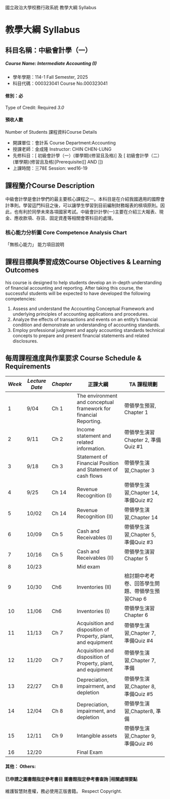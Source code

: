 國立政治大學校務行政系統 教學大綱 Syllabus
# 教學大綱 Syllabus
##  科目名稱：中級會計學（一） 
#####  Course Name: Intermediate Accounting (I)
  * 學年學期：114-1 Fall Semester, 2025 
  * 科目代碼：000323041 Course No.000323041
#### 修別：必
Type of Credit: Required 
_3.0_
#### 預收人數
Number of Students
課程資料Course Details
  * 開課單位：會計系 Course Department:Accounting 
  * 授課老師：金成隆 Instructor: CHIN CHEN-LUNG 
  * 先修科目：[ 初級會計學（一）(單學期)(修習且及格)] 及 [ 初級會計學（二）(單學期)(修習且及格)]Prerequisite([] AND [])
  * 上課時間：三78E Session: wed16-19
##  課程簡介Course Description
中級會計學是會計學們的最主要核心課程之一。本科目是在介紹我國適用的國際會計準則。學習這門科目之後，可以讓學生學習到目前編制財務報表的槓項原則。因此，也有利於同學未來各項國家考試。中級會計計學(一)主要在介紹三大報表、現金、應收款項、存貨、固定資產等相關會寄科目的處理。
###  核心能力分析圖 Core Competence Analysis Chart
「無核心能力」 
能力項目說明
##  課程目標與學習成效Course Objectives & Learning Outcomes 
his course is designed to help students develop an in-depth understanding of financial accounting and reporting. After taking this course, the successful students will be expected to have developed the following competencies:
  1. Assess and understand the Accounting Conceptual Framework and underlying principles of accounting applications and procedures.
  2. Analyze the effects of transactions and events on an entity’s financial condition and demonstrate an understanding of accounting standards.
  3. Employ professional judgment and apply accounting standards technical concepts to prepare and present financial statements and related disclosures.
##  每周課程進度與作業要求 Course Schedule & Requirements
_Week_ |  _Lecture Date_ |  _Chapter_ |  正課大綱 |  TA 課程規劃  
---|---|---|---|---  
1 |  9/04 |  Ch 1 |  The environment and conceptual framework for financial Reporting. |  帶領學生預習, Chapter 1  
2 |  9/11 |  Ch 2 |  Income statement and related information.  |  帶領學生演習 Chapter 2, 準備Quiz #1  
3 |  9/18 |  Ch 3 |  Statement of Financial Position and Statement of cash flows  |  帶領學生演習,Chapter 3  
4 |  9/25 |  Ch 14 |  Revenue Recognition (I) |  帶領學生演習,Chapter 14, 準備Quiz #2  
5 |  10/02 |  Ch 14 |  Revenue Recognition (II) |  帶領學生演習,Chapter 14  
6 |  10/09 |  Ch 5 |  Cash and Receivables (I) |  帶領學生演習,Chapter 5, 準備Quiz #3  
7 |  10/16 |  Ch 5 |  Cash and Receivables (II) |  帶領學生演習 Chapter 5  
8 |  10/23 |  |  Mid exam |   
9 |  10/30 |  Ch6 |  Inventories (II) |  檢討期中考考卷、回答學生問題、帶領學生預習Chap 6  
10 |  11/06 |  Ch6 |  Inventories (I) |  帶領學生演習 Chapter 6  
11 |  11/13 |  Ch 7 |  Acquisition and disposition of Property, plant, and equipment |  帶領學生演習,Chapter 7, 準備Quiz #4  
12 |  11/20 |  Ch 7 |  Acquisition and disposition of Property, plant, and equipment |  帶領學生演習,Chapter 7, 準備  
13 |  22/27 |  Ch 8 |  Depreciation, impairment, and depletion |  帶領學生演習,Chapter 8, 準備Quiz #5  
14 |  12/04 |  Ch 8 |  Depreciation, impairment, and depletion  |  帶領學生演習,Chapter8, 準備  
15 |  12/11 |  Ch 9 |  Intangible assets |  帶領學生演習,Chapter 9, 準備Quiz #6  
16 |  12/20 |  |  Final Exam |   
####  其他： Others:
####  已申請之圖書館指定參考書目  圖書館指定參考書查詢 |相關處理要點
維護智慧財產權，務必使用正版書籍。 Respect Copyright.